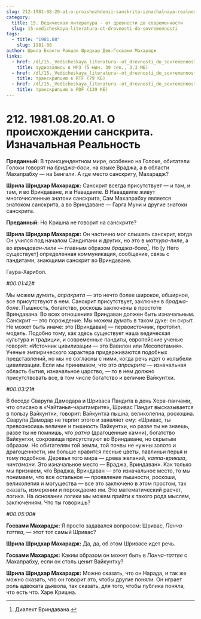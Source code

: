 ```yaml
---
slug: 212-1981-08-20-a1-o-proishozhdenii-sanskrita-iznachalnaya-realnost
category:
  title: 15. Ведическая литература - от древности до современности
  slug: 15-vedicheskaya-literatura-ot-drevnosti-do-sovremennosti
tags:
  - title: "1981.08"
    slug: 1981-08
author: Шрила Бхакти Ракшак Шридхар Дев-Госвами Махарадж
links:
  - href: /dl/15._Vedicheskaya_literatura--ot_drevnosti_do_sovremennosti/212_1981.08.20.A1_SridharMj_O_proishojdenii_sanskrita_Iznachalnaya_Realnost.mp3
    title: аудиозапись в MP3 (5 мин. 39 сек., 3,3 МБ)
  - href: /dl/15._Vedicheskaya_literatura--ot_drevnosti_do_sovremennosti/212_1981.08.20.A1_SridharMj_O_proishojdenii_sanskrita_Iznachalnaya_Realnost.rtf
    title: транскрипцию в RTF (79 КБ)
  - href: /dl/15._Vedicheskaya_literatura--ot_drevnosti_do_sovremennosti/212_1981.08.20.A1_SridharMj_O_proishojdenii_sanskrita_Iznachalnaya_Realnost.pdf
    title: транскрипцию в PDF (139 КБ)
---
```


# 212. 1981.08.20.A1. О происхождении санскрита. Изначальная Реальность

**Преданный:** В трансцендентном мире, особенно на Голоке, обитатели Голоки говорят на *бриджа-баси*, на языке Враджа, а в области Махапрабху — на Бенгали. А где место санскриту, Махарадж?

**Шрила Шридхар Махарадж:** Санскрит всегда присутствует — и там, и там, и во Вриндаване, и в Навадвипе. В Навадвипе живут многочисленные знатоки санскрита, Сам Махапрабху является знатоком санскрита, а во Вриндаване — Гарга Муни и другие знатоки санскрита.

**Преданный:** Но Кришна не говорит на санскрите?

**Шрила Шридхар Махарадж:** Он частично мог слышать санскрит, когда Он учился под началом Сандипани и других, но это в *матхура-лиле*, а во *вриндаван-лиле* — главным образом *браджа-бола*[^_ftn1]. Но [у Него существует] определенная коммуникация, сообщение, связь с пандитами, знающими санскрит во Вриндаване.

Гаура-Харибол.

*#00:01:42#*

Мы можем думать, *апракрита* — это нечто более широкое, обширное, все присутствуют в нем. Санскрит присутствует, заключен в *браджа-боле*. Пышность, богатство, роскошь заключены в простоте Вриндавана. Во всех отношениях Вриндаван должен быть изначальным. Санскрит — это порождение. Мы можем думать в таком духе: он скрыт. Не может быть иначе: это [Вриндаван] — первоисточник, прототип, модель. Подобно тому, как здесь существует наша ведическая культура и традиции, и современные пандиты, европейские ученые говорят: «Источник цивилизации — это Вавилон или Месопотамия». Ученые эмпирического характера придерживаются подобных представлений, но мы не согласны с ними, когда речь идет о колыбели цивилизации. Если мы принимаем, что это *апракрита* — изначальная область бытия, изначальное царство, — то в нем должно присутствовать все, в том числе богатство и величие Вайкунтхи.

*#00:03:21#*

В беседе Сварупа Дамодара и Шриваса Пандита в день Хера-панчами, что описано в «Чайтанья-чаритамрите», Шривас Пандит высказывается в пользу Вайкунтхи, говорит: Вайкунтха пышна, великолепна, роскошна. Сварупа Дамодар не терпит этого и заявляет ему: «Шривас, ты превозносишь величие и пышность Вайкунтхи, но разве ты не знаешь, разве ты не помнишь, что *ратна* (драгоценные камни), богатство Вайкунтхи, сокровища присутствуют во Вриндаване, но скрытым образом. Но обитателям той земли, той почвы не нужны золото и драгоценности, им больше нравится лесные цветы, павлиньи перья и тому подобное. Деревья того мира — древа желаний, *калпа-врикша*, *чинтамани.* Это изначальное место — Враджа, Вриндаван». Как только мы признаем, что Враджа, Вриндаван — это изначальное место, то мы понимаем, что все остальное — проявление пышности, роскоши, великолепия и могущества — все это заключено в этом простом, так сказать, измерении и порождаемо им. Это математический расчет, логика. На основании логики мы можем прийти к такого рода мыслям, заключениям. Что ты говоришь?

*#00:05:00#*

**Госвами Махарадж:** Я просто задавался вопросом: Шривас, *Панча-таттва*, — этот тот самый Шривас?

**Шрила Шридхар Махарадж:** Да, да, об этом Шривасе идет речь.

**Госвами Махарадж:** Каким образом он может быть в *Панча-таттве* с Махапрабху, если он столь ценит Вайкунтху?

**Шрила Шридхар Махарадж:** Можно сказать, что он Нарада, и так же можно сказать, что он говорит это, чтобы другие поняли. Он играет роль адвоката дьявола, так сказать, для того, чтобы публика поняла, что есть что. Харе Кришна.



[^_ftn1]: Диалект Вриндавана.

